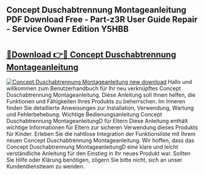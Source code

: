 ## Concept Duschabtrennung Montageanleitung PDF Download Free - Part-z3R User Guide Repair - Service Owner Edition Y5HBB

# <h2><a href="http://df8abl.blite.top/?on=Concept+Duschabtrennung+Montageanleitung">🔗Download 👉🔴 Concept Duschabtrennung Montageanleitung</a></h2>

[![Concept Duschabtrennung Montageanleitung new download](https://i.imgur.com/lujVjoI.png)](http://df8abl.blite.top/?on=Concept+Duschabtrennung+Montageanleitung)
Hallo und willkommen zum Benutzerhandbuch für Ihr neu verknüpftes Concept Duschabtrennung Montageanleitung. Diese Anleitung soll Ihnen helfen, die Funktionen und Fähigkeiten Ihres Produkts zu beherrschen. Im Inneren finden Sie detaillierte Anweisungen zur Installation, Verwendung, Wartung und Fehlerbehebung. Wichtige Bedienungsanleitung Concept Duschabtrennung MontageanleitungD für Eltern Diese Anleitung enthält wichtige Informationen für Eltern zur sicheren Verwendung dieses Produkts für Kinder. Erleben Sie die nahtlose Integration der Funktionsliste mit Ihrem neuen Concept Duschabtrennung Montageanleitung. Wir hoffen, dass das Concept Duschabtrennung MontageanleitungD eine klare und leicht verständliche Anleitung für den Einstieg in Ihr neues Produkt war. Sollten Sie Hilfe oder Klärung benötigen, zögern Sie bitte nicht, sich an unser Kundendienstteam zu wenden.
